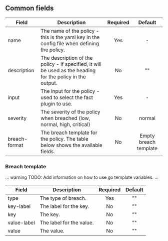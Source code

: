## Common fields

| Field         | Description                                                                                                | Required |        Default        |
| ------------- | ---------------------------------------------------------------------------------------------------------- | :------: | :-------------------: |
| name          | The name of the policy - this is the yaml key in the config file when defining the policy.                 |   Yes    |           -           |
| description   | The description of the policy - if specified, it will be used as the heading for the policy in the output. |    No    |          ""           |
| input         | The input for the policy - used to select the fact plugin to use.                                          |   Yes    |           -           |
| severity      | The severity of the policy when breached (low, normal, high, critical)                                     |    No    |        normal         |
| breach-format | The breach template for the policy. The table below shows the available fields.                            |    No    | Empty breach template |

### Breach template

::: warning
TODO: Add information on how to use go template variables.
:::

| Field       | Description              | Required | Default |
| ----------- | ------------------------ | :------: | :-----: |
| type        | The type of breach.      |   Yes    |   ""    |
| key-label   | The label for the key.   |    No    |   ""    |
| key         | The key.                 |    No    |   ""    |
| value-label | The label for the value. |    No    |   ""    |
| value       | The value.               |    No    |   ""    |
